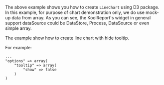 The above example shows you how to create `LineChart` using D3 package. In this example, for purpose of chart demonstration only, we do use mock-up data from array. As you can see, the KoolReport's widget in general support dataSource could be DataStore, Process, DataSource or even simple array.

The example show how to create line chart with hide tooltip.

For example:

    ...
    "options" => array(
        "tooltip" => array(
            "show" => false
        )
    )